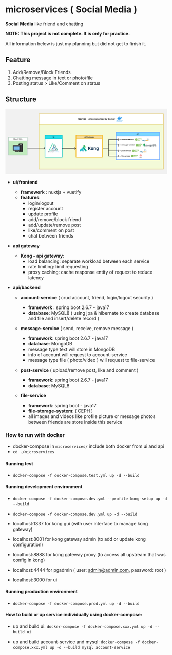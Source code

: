 # microservices ( Social Media )

**Social Media** like friend and chatting

**NOTE: This project is not complete. It is only for practice.**

All information below is just my planning but did not get to finish it.

## Feature
1. Add/Remove/Block Friends
2. Chatting message in text or photo/file
3. Posting status > Like/Comment on status

## Structure

![structure](img/structure.png)

- **ui/frontend**
    - **framework** : nuxtjs + vuetify
    - **features**:
        - login/logout
        - register account
        - update profile
        - add/remove/block friend
        - add/update/remove post
        - like/comment on post
        - chat between friends

- **api gateway**
    - **Kong - api gateway**:
        - load balancing: separate workload between each service
        - rate limiting: limit requesting 
        - proxy caching: cache response entity of request to reduce latency

- **api/backend**
    - **account-service** ( crud account, friend, login/logout security )
        - **framework** : spring boot 2.6.7 - java17
        - **database**: MySQL8 ( using jpa & hibernate to create database and file and insert/delete record )
    - **message-service** ( send, receive, remove message )
        - **framework**: spring boot 2.6.7 - java17
        - **database**: MongoDB
        - message type text will store in MongoDB
        - info of account will request to account-service
        - message type file ( photo/video ) will request to file-service
    
    - **post-service** ( upload/remove post, like and comment )
        - **framework**: spring boot 2.6.7 - java17
        - **database**: MySQL8
    - **file-service**
        - **framework**: spring boot - java17
        - **file-storage-system**: ( CEPH )
        - all images and videos like profile picture or message photos between friends are store inside this service

### How to run with docker
- docker-compose in `microservices/` include both docker from ui and api
- `cd ./microservices`

#### Running test
- `docker-compose -f docker-compose.test.yml up -d --build`

#### Running development environment
- `docker-compose -f docker-compose.dev.yml --profile kong-setup up -d --build`
- `docker-compose -f docker-compose.dev.yml up -d --build`

- localhost:1337 for kong gui (with user interface to manage kong gateway)
- localhost:8001 for kong gateway admin (to add or update kong configuration)
- localhost:8888 for kong gateway proxy (to access all upstream that was config in kong)
- localhost:4444 for pgadmin ( user: admin@admin.com, password: root )
- localhost:3000 for ui

#### Running production environment
- `docker-compose -f docker-compose.prod.yml up -d --build`

#### How to build or up service individually using docker-compose:
- up and build ui: `docker-compose -f docker-compose.xxx.yml up -d --build ui`

- up and build account-service and mysql: `docker-compose -f docker-compose.xxx.yml up -d --build mysql account-service`
